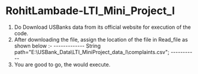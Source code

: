 # RohitLambade-LTI_Mini_Project_I

1. Do Download USBanks data from its official website for execution of the code.
2. After downloading the file, assign the location of the file in Read_file as shown below :- 
                                               ------------- String path="E:\\USBank_Data\\LTI_MiniProject_data_I\\complaints.csv"; -----------
4. You are good to go, the would execute.
